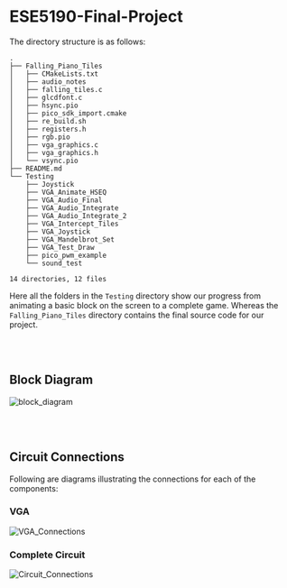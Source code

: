 # ESE5190-Final-Project

The directory structure is as follows:

```
.
├── Falling_Piano_Tiles
│   ├── CMakeLists.txt
│   ├── audio_notes
│   ├── falling_tiles.c
│   ├── glcdfont.c
│   ├── hsync.pio
│   ├── pico_sdk_import.cmake
│   ├── re_build.sh
│   ├── registers.h
│   ├── rgb.pio
│   ├── vga_graphics.c
│   ├── vga_graphics.h
│   └── vsync.pio
├── README.md
└── Testing
    ├── Joystick
    ├── VGA_Animate_HSEQ
    ├── VGA_Audio_Final
    ├── VGA_Audio_Integrate
    ├── VGA_Audio_Integrate_2
    ├── VGA_Intercept_Tiles
    ├── VGA_Joystick
    ├── VGA_Mandelbrot_Set
    ├── VGA_Test_Draw
    ├── pico_pwm_example
    └── sound_test

14 directories, 12 files
```

Here all the folders in the `Testing` directory show our progress from animating a basic block on the screen to a complete game. Whereas the `Falling_Piano_Tiles`
directory contains the final source code for our project.

<br>
</br>

## Block Diagram

![block_diagram](https://user-images.githubusercontent.com/56625259/210120526-0d660312-8178-4246-ae59-7a8a795c566c.png)

<br>
</br>

## Circuit Connections

Following are diagrams illustrating the connections for each of the components:

### VGA 
![VGA_Connections](https://user-images.githubusercontent.com/56625259/210120542-493dc54d-5762-4910-bd44-da62e299a2ef.jpg)

### Complete Circuit
![Circuit_Connections](https://user-images.githubusercontent.com/56625259/210120550-ba9e78b0-7c7a-42e5-8551-9077f2b706ac.jpg)
